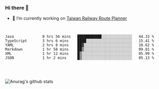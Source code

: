 ### Hi there 👋

- 🔭 I’m currently working on [Taiwan Railway Route Planner](https://github.com/Taiwan-Railway-Route-Planner)

<br/>

<!--START_SECTION:waka-->

```text
Java             8 hrs 56 mins   ███████████░░░░░░░░░░░░░░   44.33 %
TypeScript       3 hrs 6 mins    ████░░░░░░░░░░░░░░░░░░░░░   15.41 %
YAML             2 hrs 8 mins    ██▓░░░░░░░░░░░░░░░░░░░░░░   10.62 %
Markdown         1 hr 58 mins    ██▒░░░░░░░░░░░░░░░░░░░░░░   09.81 %
XML              1 hr 12 mins    █▒░░░░░░░░░░░░░░░░░░░░░░░   05.99 %
JSON             1 hr 2 mins     █▒░░░░░░░░░░░░░░░░░░░░░░░   05.13 %
```

<!--END_SECTION:waka-->

<br/>
<br/>

![Anurag's github stats](https://github-readme-stats.vercel.app/api?username=DepickereSven&show_icons=true&theme=tokyonight)



<!--
**DepickereSven/DepickereSven** is a ✨ _special_ ✨ repository because its `README.md` (this file) appears on your GitHub profile.

Here are some ideas to get you started:

- 🔭 I’m currently working on ...
- 🌱 I’m currently learning ...
- 👯 I’m looking to collaborate on ...
- 🤔 I’m looking for help with ...
- 💬 Ask me about ...
- 📫 How to reach me: ...
- 😄 Pronouns: ...
- ⚡ Fun fact: ...
-->
